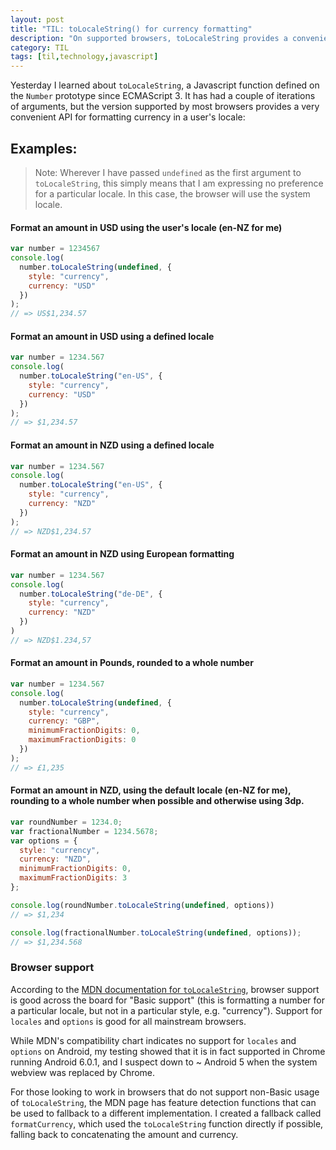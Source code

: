 ```yaml
---
layout: post
title: "TIL: toLocaleString() for currency formatting"
description: "On supported browsers, toLocaleString provides a convenient way to format currencies and other number formats."
category: TIL
tags: [til,technology,javascript]
---
```


Yesterday I learned about `toLocaleString`, a Javascript function defined on the `Number` prototype since ECMAScript 3. It has had a couple of iterations of arguments, but the version supported by most browsers provides a very convenient API for formatting currency in a user's locale:

## Examples:

> Note: Wherever I have passed `undefined` as the first argument to `toLocaleString`, this simply means that I am expressing no preference for a particular locale. In this case, the browser will use the system locale.

#### Format an amount in USD using the user's locale (en-NZ for me)

``` javascript
var number = 1234567
console.log(
  number.toLocaleString(undefined, { 
    style: "currency", 
    currency: "USD"
  })
);
// => US$1,234.57
```

#### Format an amount in USD using a defined locale

``` javascript
var number = 1234.567
console.log(
  number.toLocaleString("en-US", { 
    style: "currency", 
    currency: "USD"
  })
);
// => $1,234.57
```

#### Format an amount in NZD using a defined locale

``` javascript
var number = 1234.567
console.log(
  number.toLocaleString("en-US", { 
    style: "currency", 
    currency: "NZD"
  })
);
// => NZD$1,234.57
```

#### Format an amount in NZD using European formatting 

``` javascript
var number = 1234.567
console.log(
  number.toLocaleString("de-DE", { 
    style: "currency",
    currency: "NZD"
  })
)
// => NZD$1.234,57
```

#### Format an amount in Pounds, rounded to a whole number

``` javascript
var number = 1234.567
console.log(
  number.toLocaleString(undefined, { 
    style: "currency", 
    currency: "GBP", 
    minimumFractionDigits: 0, 
    maximumFractionDigits: 0
  })
);
// => £1,235
```

#### Format an amount in NZD, using the default locale (en-NZ for me), rounding to a whole number when possible and otherwise using 3dp.

``` javascript
var roundNumber = 1234.0;
var fractionalNumber = 1234.5678;
var options = { 
  style: "currency", 
  currency: "NZD", 
  minimumFractionDigits: 0, 
  maximumFractionDigits: 3
};

console.log(roundNumber.toLocaleString(undefined, options))
// => $1,234

console.log(fractionalNumber.toLocaleString(undefined, options));
// => $1,234.568
```

### Browser support

According to the [MDN documentation for `toLocaleString`](https://developer.mozilla.org/en-US/docs/Web/JavaScript/Reference/Global_Objects/Number/toLocaleString), browser support is good across the board for "Basic support" (this is formatting a number for a particular locale, but not in a particular style, e.g. "currency"). Support for `locales` and `options` is good for all mainstream browsers.

While MDN's compatibility chart indicates no support for `locales` and `options` on Android, my testing showed that it is in fact supported in Chrome running Android 6.0.1, and I suspect down to ~ Android 5 when the system webview was replaced by Chrome. 

For those looking to work in browsers that do not support non-Basic usage of `toLocaleString`, the MDN page has feature detection functions that can be used to fallback to a different implementation. I created a fallback called `formatCurrency`, which used the `toLocaleString` function directly if possible, falling back to concatenating the amount and currency.